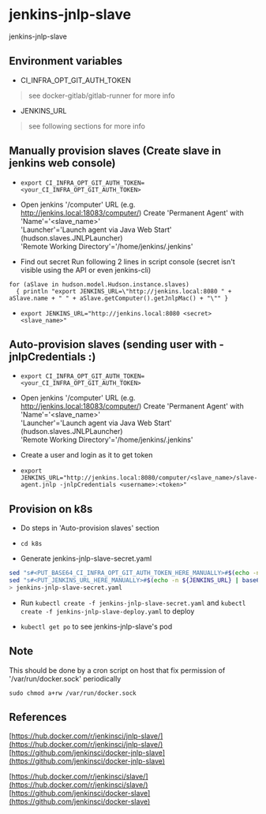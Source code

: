 
# jenkins-jnlp-slave
jenkins-jnlp-slave

## Environment variables

- CI_INFRA_OPT_GIT_AUTH_TOKEN
> see docker-gitlab/gitlab-runner for more info

- JENKINS_URL
> see following sections for more info

## Manually provision slaves (Create slave in jenkins web console)

- `export CI_INFRA_OPT_GIT_AUTH_TOKEN=<your_CI_INFRA_OPT_GIT_AUTH_TOKEN>`

- Open jenkins '/computer' URL (e.g. http://jenkins.local:18083/computer/)
  Create 'Permanent Agent' with  
  'Name'='<slave_name>'  
  'Launcher'='Launch agent via Java Web Start' (hudson.slaves.JNLPLauncher)  
  'Remote Working Directory'='/home/jenkins/.jenkins'

- Find out secret
  Run following 2 lines in script console (secret isn't visible using the API or even jenkins-cli)

```
for (aSlave in hudson.model.Hudson.instance.slaves)
  { println "export JENKINS_URL=\"http://jenkins.local:8080 " + aSlave.name + " " + aSlave.getComputer().getJnlpMac() + "\"" }

```

- `export JENKINS_URL="http://jenkins.local:8080 <secret> <slave_name>"`

## Auto-provision slaves (sending user with -jnlpCredentials <username>:<token>)

- `export CI_INFRA_OPT_GIT_AUTH_TOKEN=<your_CI_INFRA_OPT_GIT_AUTH_TOKEN>`

- Open jenkins '/computer' URL (e.g. http://jenkins.local:18083/computer/)
  Create 'Permanent Agent' with  
  'Name'='<slave_name>'  
  'Launcher'='Launch agent via Java Web Start' (hudson.slaves.JNLPLauncher)  
  'Remote Working Directory'='/home/jenkins/.jenkins'

- Create a user and login as it to get token

- `export JENKINS_URL="http://jenkins.local:8080/computer/<slave_name>/slave-agent.jnlp -jnlpCredentials <username>:<token>"`

## Provision on k8s

- Do steps in 'Auto-provision slaves' section

- `cd k8s`

- Generate jenkins-jnlp-slave-secret.yaml

```sh
sed "s#<PUT_BASE64_CI_INFRA_OPT_GIT_AUTH_TOKEN_HERE_MANUALLY>#$(echo -n ${CI_INFRA_OPT_GIT_AUTH_TOKEN} | base64 -w 0)#" jenkins-jnlp-slave-secret.template | \
sed "s#<PUT_JENKINS_URL_HERE_MANUALLY>#$(echo -n ${JENKINS_URL} | base64 -w 0)#" \
> jenkins-jnlp-slave-secret.yaml
```

- Run `kubectl create -f jenkins-jnlp-slave-secret.yaml` and `kubectl create -f jenkins-jnlp-slave-deploy.yaml` to deploy

- `kubectl get po` to see jenkins-jnlp-slave's pod

## Note

This should be done by a cron script on host that fix permission of '/var/run/docker.sock' periodically

```
sudo chmod a+rw /var/run/docker.sock
```

## References

[https://hub.docker.com/r/jenkinsci/jnlp-slave/](https://hub.docker.com/r/jenkinsci/jnlp-slave/)
[https://github.com/jenkinsci/docker-jnlp-slave](https://github.com/jenkinsci/docker-jnlp-slave)

[https://hub.docker.com/r/jenkinsci/slave/](https://hub.docker.com/r/jenkinsci/slave/)
[https://github.com/jenkinsci/docker-slave](https://github.com/jenkinsci/docker-slave)
